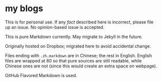 # my blogs

This is for personal use. If any *fact* described here is incorrect, please file
up an issue. No opinion-based issue is accepted.

This is pure Markdown currently. May migrate to Jekyll in the future.

Originally hosted on Dropbox; migrated here to avoid accidental change.

Files ending with `.zh.markdown` are in Chinese; the rest in English. English
files are wrapped at 80 so that pure sources are still readable, while Chinese
ones are not (since this would create an extra space on webpage).

GitHub Flavored Markdown is used.
